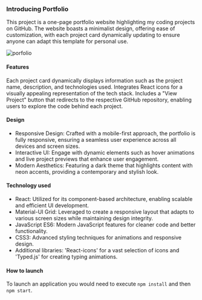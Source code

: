 ### Introducing Portfolio

This project is a one-page portfolio website highlighting my coding projects on GitHub. The website boasts a minimalist design, 
offering ease of customization, with each project card dynamically updating to ensure anyone can adapt this template for personal use.

![porfolio](https://github.com/aleksagal/portfolio/assets/137703211/c5eb2647-6f11-451d-85c0-b044dea776c0)

#### Features

Each project card dynamically displays information such as the project name, description, and technologies used.
Integrates React icons for a visually appealing representation of the tech stack.
Includes a "View Project" button that redirects to the respective GitHub repository, enabling users to explore the code behind each project.

#### Design

- Responsive Design: Crafted with a mobile-first approach, the portfolio is fully responsive, ensuring a seamless user experience across all devices and screen sizes.
- Interactive UI: Engage with dynamic elements such as hover animations and live project previews that enhance user engagement.
- Modern Aesthetics: Featuring a dark theme that highlights content with neon accents, providing a contemporary and stylish look.

#### Technology used

- React: Utilized for its component-based architecture, enabling scalable and efficient UI development.
- Material-UI Grid: Leveraged to create a responsive layout that adapts to various screen sizes while maintaining design integrity.
- JavaScript ES6: Modern JavaScript features for cleaner code and better functionality.
- CSS3: Advanced styling techniques for animations and responsive design.
- Additional libraries: 'React-icons' for a vast selection of icons and 'Typed.js' for creating typing animations.

#### How to launch

To launch an application you would need to execute ```npm install``` and then ```npm start```.
